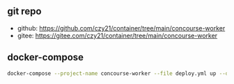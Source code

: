 ## git repo
  - github: https://github.com/czy21/container/tree/main/concourse-worker
  - gitee: https://gitee.com/czy21/container/tree/main/concourse-worker
## docker-compose
```bash
docker-compose --project-name concourse-worker --file deploy.yml up --detach --remove-orphans
```